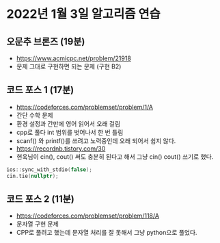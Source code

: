 # 2022년 1월 3일 알고리즘 연습

## 오문추 브론즈 (19분)

- <https://www.acmicpc.net/problem/21918>
- 문제 그대로 구현하면 되는 문제 (구현 B2)

## 코드 포스 1 (17분)

- <https://codeforces.com/problemset/problem/1/A>
- 간단 수학 문제
- 환경 설정과 간만에 영어 읽어서 오래 걸림
- cpp로 풀다 int 범위를 벗어나서 한 번 틀림
- scanf() 와 printf()를 쓰려고 노력중인데 오래 되어서 쉽지 않다.
- https://recordnb.tistory.com/30
- 현욱님이 cin(), cout() 써도 충분히 된다고 해서 그냥 cin() cout() 쓰기로 했다.

```cpp
ios::sync_with_stdio(false);
cin.tie(nullptr);
```

## 코드 포스 2 (11분)

- <https://codeforces.com/problemset/problem/118/A>
- 문자열 구현 문제
- CPP로 풀려고 했는데 문자열 처리를 잘 못해서 그냥 python으로 풀었다.
